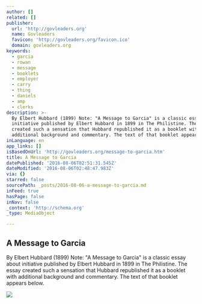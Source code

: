 ```yaml
---
author: []
related: []
publisher:
  url: 'http://govleaders.org'
  name: Govleaders
  favicon: 'http://govleaders.org/favicon.ico'
  domain: govleaders.org
keywords:
  - garcia
  - rowan
  - message
  - booklets
  - employer
  - carry
  - thing
  - daniels
  - amp
  - clerks
description: >-
  By Elbert Hubbard (1899) Note: "A Message to Garcia" is a classic essay about
  initiative published by Elbert Hubbard in 1899 in The Philistine. The essay
  created such a sensation that Hubbard republished it as a booklet with
  additional background and commentary. The text of that booklet appears below.
inLanguage: en
app_links: []
isBasedOnUrl: 'http://govleaders.org/message-to-garcia.htm'
title: A Message to Garcia
datePublished: '2016-08-06T02:51:31.545Z'
dateModified: '2016-08-06T02:48:47.983Z'
via: {}
starred: false
sourcePath: _posts/2016-08-06-a-message-to-garcia.md
inFeed: true
hasPage: false
inNav: false
_context: 'http://schema.org'
_type: MediaObject

---
```

<article style=""><h1>A Message to Garcia</h1><p>By Elbert Hubbard (1899) Note: "A Message to Garcia" is a classic essay about initiative published by Elbert Hubbard in 1899 in The Philistine. The essay created such a sensation that Hubbard republished it as a booklet with additional background and commentary. The text of that booklet appears below.</p><img src="http://govleaders.org/images/liff_improving.jpg" /></article>